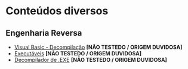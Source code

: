 # Conteúdos diversos

## Engenharia Reversa
- [Visual Basic  - Decompilação](http://www.macoratti.net/vb_dcp1.htm) **[NÃO TESTEDO / ORIGEM DUVIDOSA]**
- [Executáveis](https://mentebinaria.gitbook.io/engenharia-reversa/execucao-de-programas/executaveis) **[NÃO TESTEDO / ORIGEM DUVIDOSA]**
- [Decompilador de .EXE](https://www.hardware.com.br/comunidade/descompilador-exe/692855/) **[NÃO TESTEDO / ORIGEM DUVIDOSA]**
